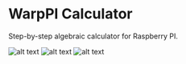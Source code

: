 # WarpPI Calculator
Step-by-step algebraic calculator for Raspberry PI.

![alt text](https://github.com/XDrake99/WarpPI/blob/new-internal-structure/res/algebra_input.gif?raw=true "Algebra input screen")
![alt text](https://github.com/XDrake99/PICalculator/blob/master/res/decimal.png "Example expression")
![alt text](https://github.com/XDrake99/PICalculator/blob/master/res/algebra.png "Simplification of an expression")
